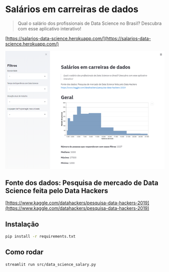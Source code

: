 # Salários em carreiras de dados

> Qual o salário dos profissionais de Data Science no Brasil? Descubra com esse aplicativo interativo!

[https://salarios-data-science.herokuapp.com/](https://salarios-data-science.herokuapp.com/)

![app_screenshot](app_screenshot.PNG)

## Fonte dos dados: Pesquisa de mercado de Data Science feita pelo Data Hackers

[https://www.kaggle.com/datahackers/pesquisa-data-hackers-2019](https://www.kaggle.com/datahackers/pesquisa-data-hackers-2019)

## Instalação

```bash
pip install -r requirements.txt
```

## Como rodar

```bash
streamlit run src/data_science_salary.py
```
